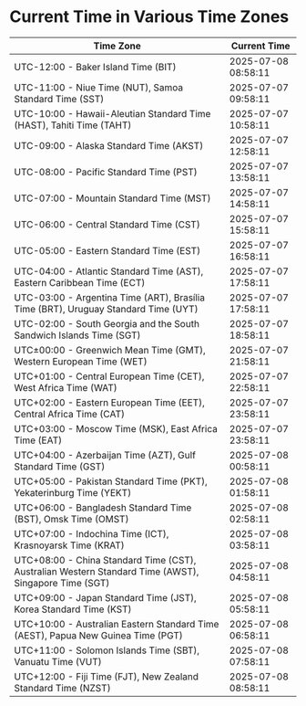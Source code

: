 # Current Time in Various Time Zones

| Time Zone | Current Time |
|-----------|--------------|
| UTC-12:00 - Baker Island Time (BIT) | 2025-07-08 08:58:11 |
| UTC-11:00 - Niue Time (NUT), Samoa Standard Time (SST) | 2025-07-07 09:58:11 |
| UTC-10:00 - Hawaii-Aleutian Standard Time (HAST), Tahiti Time (TAHT) | 2025-07-07 10:58:11 |
| UTC-09:00 - Alaska Standard Time (AKST) | 2025-07-07 12:58:11 |
| UTC-08:00 - Pacific Standard Time (PST) | 2025-07-07 13:58:11 |
| UTC-07:00 - Mountain Standard Time (MST) | 2025-07-07 14:58:11 |
| UTC-06:00 - Central Standard Time (CST) | 2025-07-07 15:58:11 |
| UTC-05:00 - Eastern Standard Time (EST) | 2025-07-07 16:58:11 |
| UTC-04:00 - Atlantic Standard Time (AST), Eastern Caribbean Time (ECT) | 2025-07-07 17:58:11 |
| UTC-03:00 - Argentina Time (ART), Brasília Time (BRT), Uruguay Standard Time (UYT) | 2025-07-07 17:58:11 |
| UTC-02:00 - South Georgia and the South Sandwich Islands Time (SGT) | 2025-07-07 18:58:11 |
| UTC±00:00 - Greenwich Mean Time (GMT), Western European Time (WET) | 2025-07-07 21:58:11 |
| UTC+01:00 - Central European Time (CET), West Africa Time (WAT) | 2025-07-07 22:58:11 |
| UTC+02:00 - Eastern European Time (EET), Central Africa Time (CAT) | 2025-07-07 23:58:11 |
| UTC+03:00 - Moscow Time (MSK), East Africa Time (EAT) | 2025-07-07 23:58:11 |
| UTC+04:00 - Azerbaijan Time (AZT), Gulf Standard Time (GST) | 2025-07-08 00:58:11 |
| UTC+05:00 - Pakistan Standard Time (PKT), Yekaterinburg Time (YEKT) | 2025-07-08 01:58:11 |
| UTC+06:00 - Bangladesh Standard Time (BST), Omsk Time (OMST) | 2025-07-08 02:58:11 |
| UTC+07:00 - Indochina Time (ICT), Krasnoyarsk Time (KRAT) | 2025-07-08 03:58:11 |
| UTC+08:00 - China Standard Time (CST), Australian Western Standard Time (AWST), Singapore Time (SGT) | 2025-07-08 04:58:11 |
| UTC+09:00 - Japan Standard Time (JST), Korea Standard Time (KST) | 2025-07-08 05:58:11 |
| UTC+10:00 - Australian Eastern Standard Time (AEST), Papua New Guinea Time (PGT) | 2025-07-08 06:58:11 |
| UTC+11:00 - Solomon Islands Time (SBT), Vanuatu Time (VUT) | 2025-07-08 07:58:11 |
| UTC+12:00 - Fiji Time (FJT), New Zealand Standard Time (NZST) | 2025-07-08 08:58:11 |
